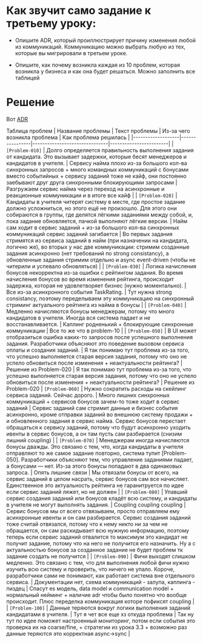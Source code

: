 # Как звучит само задание к третьему уроку:
* Опишите ADR, который проиллюстрирует причину изменения любой из коммуникаций. Коммуникацию можно выбрать любую из тех, которые вы мигрировали в третьем уроке.

* Опишите, как почему возникла каждая из 10 проблем, которая возникла у бизнеса и как она будет решаться. Можно заполнить все таблицей

# Решение

Вот [ADR](./001-fix-eventual-consistency-for-created-updated-exercises.md)

Таблица проблем
| Название проблемы | Текст проблемы | Из-за чего возникла проблема | Как проблема решилась |
|-------------------|----------------|-------------------------------|------------------------|
| `[Problem-010]`   | Долго определяется правильность выполнения задания от кандидата. Это вызывает задержки, которые бесят менеджеров и кандидатов в учителя. | Сервису найма плохо из-за большого кол-ва синхронных запросов + много командных коммуникаций с бонусами вместо событийных + сервису заданий тоже не кайф, они постоянно заебывают друг друга синхронными блокирующими запросами                               | Разгружаем сервис найма через переход на асинхронные и реакционные коммуникации и в итоге все кайф                       |
| `[Problem-020]`   | Кандидаты в учителя читерят систему в месте, где простое задание должно усложниться, но этого ещё не произошло. Для этого они собираются в группы, где делятся лёгкими заданиями между собой, и, пока задание обновляется, пачкой выполняют лёгкие версии. | Найм сам ходит в сервис заданий + из-за большого кол-ва синхронных коммуникаций сервис заданий загибается                              | Во первых задания стримятся из сервиса заданий в найм (при назначении на кандидата, логично же), во вторых у нас две коммуникации: стримим созданные задания асинхронно (нет требований по strong consistancy), а обновленные задания стримим отдельно и async event-driven (чтобы не читерили и успевало обновляться)                       |
| `[Problem-030]`   | Логика начисления бонусов некорректна из-за ошибки с рейтингом задания. Во время начисления бонусов во время изменения рейтинга, происходит задержка, которая не удовлетворяет бизнес (нужно моментально). | Все из-за асинхронного события TaskRating.                               |  Тут нужна strong consistancy, поэтому переделываем эту коммуникацию на синхронный стриминг актуального рейтинга из найма в бонусы                       |
| `[Problem-040]`   | Медленно начисляются бонусы менеджерам, потому что много кандидатов в учителя. Иногда вся система падает и не восстанавливается. | Каплинг родненький + блокирующие синхронные коммуникации                              | Все то же что в problem-10                       |
| `[Problem-050]`   | В UI может отобразиться ошибка каких-то запросов после успешного выполнения задания. Разработчики объясняют это поведение вызовом сервиса оплаты и создания заданий. | Я так понимаю тут проблема из-за того, что успешно выполняется старая версия задания, потому что оно не успело обновиться после изменения + неактуальности рейтинга?                     | Решение из Problem-020                               | Я так понимаю тут проблема из-за того, что успешно выполняется старая версия задания, потому что оно не успело обновиться после изменения + неактуальности рейтинга?                     | Решение из Problem-020 
| `[Problem-060]`   | Нужно сократить расходы на скейлинг сервиса заданий. Сейчас дорого. | Много лишних синхронных коммуникаций + сервисов бонусов зачем-то тоже ходит в сервис заданий                             | Сервис заданий сам стримит данные и бизнес события асинхронно, кроме отправки заданий во внешнюю систему продажи +  и обновленного задания в сервис найма. Сервис бонусов перестает обращаться к сервису заданий, потому что будут асинхронно уходить ивенты в сервис бонусов, а он там пусть сам разбирается (снизим лишний coupling)                      |
| `[Problem-070]`   | Менеджерам иногда начисляются бонусы дважды. Это связано с тем, что, когда кандидаты в учителя отправляют то же самое задание повторно, система тупит [Problem-050]. Разработчики объясняют тем, что управление заданиями падает, а бонусами — нет. Из-за этого бонусы попадают в два одинаковых запроса. |  Опять лишние связи                              | Мы отвязали бонусы от всего, на сервис заданий в целом насрать, сервис бонусов сам все начисляет. Единственное это актуальность рейтинга не гаранитруется по идее если сервис заданий ляжет, но не должен                        |
| `[Problem-080]`   | Упавший сервис создания заданий или бонусов кладёт всю систему, и кандидаты в учителя не могут выполнять задания. | Coupling coupling coupling                              | Сервис бонусов мы от всего отвязываем, просто отправляем ему асинхронные ивенты и он сам разбирается. Сервис создания заданий тоже считай отвязался, потому что к нему никто ни за чем не обращается, он сам раскидывает всю нужную информацию, поэтому теперь если сервис заданий отвалится то максимум это кандидат не получит задание, потому что на него не получится его назначить. Ну а с актуальностью бонусов за созданное задание не будет проблем тк задание создать не получится                       |
| `[Problem-090]`   | Фичи выходят слишком медленно. Это связано с тем, что для выполнения любой фичи нужно изучить всю систему и проверить, что ничего не упало. Короче, разработчики сами не понимают, как работает система вне отдельного сервиса. | Документации нет, схема коммуникаций - залупа, каплинга - пиздец                              | Спасут es модель, data model и communication model + нормальный нейминг + наличие adr чтобы было понятно что вообще происходит. Плюс переделка коммуникация которе пофиксят coupling                      |
| `[Problem-100]`   | Данные теряются вокруг логики выполнения заданий кандидатами в учителя. |  Тут я чет все еще хз откуда проблема                             | Так ну тут по идее поможет настроенный мониторинг, потом если события это проверка их на coarse/fine, + стратегии из урока 3.3 + возможно раз данные теряются это корректная async->sync                       |
